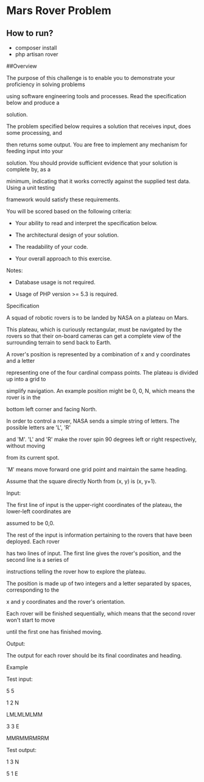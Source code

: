 # Mars Rover Problem

## How to run?
* composer install
* php artisan rover

##Overview

The purpose of this challenge is to enable you to demonstrate your proficiency in solving problems

using software engineering tools and processes. Read the specification below and produce a

solution.

The problem specified below requires a solution that receives input, does some processing, and

then returns some output. You are free to implement any mechanism for feeding input into your

solution. You should provide sufficient evidence that your solution is complete by, as a

minimum, indicating that it works correctly against the supplied test data. Using a unit testing

framework would satisfy these requirements.

You will be scored based on the following criteria:

- Your ability to read and interpret the specification below.

- The architectural design of your solution.

- The readability of your code.

- Your overall approach to this exercise.

Notes:

- Database usage is not required.

- Usage of PHP version >= 5.3 is required.

Specification

A squad of robotic rovers is to be landed by NASA on a plateau on Mars.

This plateau, which is curiously rectangular, must be navigated by the rovers so that their on-board cameras can get a complete view of the surrounding terrain to send back to Earth.

A rover's position is represented by a combination of x and y coordinates and a letter

representing one of the four cardinal compass points. The plateau is divided up into a grid to

simplify navigation. An example position might be 0, 0, N, which means the rover is in the

bottom left corner and facing North.

In order to control a rover, NASA sends a simple string of letters. The possible letters are 'L', 'R'

and 'M'. 'L' and 'R' make the rover spin 90 degrees left or right respectively, without moving

from its current spot.

'M' means move forward one grid point and maintain the same heading.

Assume that the square directly North from (x, y) is (x, y+1).

Input:

The first line of input is the upper-right coordinates of the plateau, the lower-left coordinates are

assumed to be 0,0.

The rest of the input is information pertaining to the rovers that have been deployed. Each rover

has two lines of input. The first line gives the rover's position, and the second line is a series of

instructions telling the rover how to explore the plateau.

The position is made up of two integers and a letter separated by spaces, corresponding to the

x and y coordinates and the rover's orientation.

Each rover will be finished sequentially, which means that the second rover won't start to move

until the first one has finished moving.

Output:

The output for each rover should be its final coordinates and heading.

Example

Test input:

5 5

1 2 N

LMLMLMLMM

3 3 E

MMRMMRMRRM

Test output:

1 3 N

5 1 E


